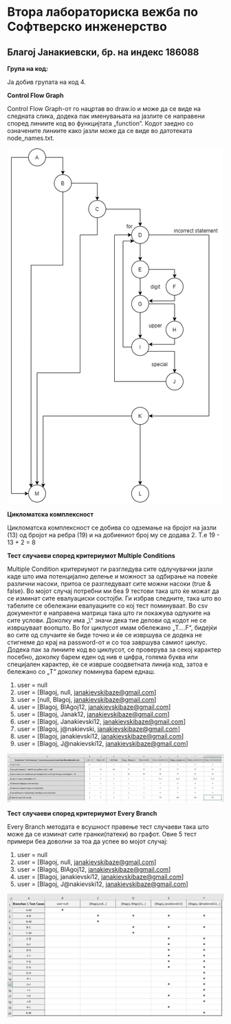 # Втора лабораториска вежба по Софтверско инженерство
## Благој Јанакиевски, бр. на индекс 186088 
**Група на код:**

Ја добив групата на код 4.


**Control Flow Graph**

Control Flow Graph-от го нацртав во draw.io и може да се виде на следната слика, додека пак именувањата на јазлите се направени според линиите код во функцијтата „function“. Кодот заедно со означените линиите како јазли може да се виде во датотеката node_names.txt.

![](ControlFlowGraph.png)

**Цикломатска комплексност**

Цикломатска комплексност се добива со одземање на бројот на јазли (13) од бројот на ребра (19) и на добиениот број му се додава 2. Т.е 19 - 13 + 2 = 8


**Тест случаеви според критериумот Multiple Conditions**

Multiple Condition критериумот ги разгледува сите одлучувачки јазли каде што има потенцијално делење и можност за одбирање на повеќе различни насоки, притоа се разгледуваат сите можни насоки (true & false). Во мојот случај потребни ми беа 9 тестови така што ќе можат да се изминат сите евалуациски состојби. Ги избрав следните, така што во табелите се обележани евалуациите со кој тест поминуваат. Во csv документот е направена матрица така што ги покажува одлуките на сите услови. Доколку има „\“ значи дека тие делови од кодот не се извршуваат воопшто. Во for циклусот имам обележано „T….F“, бидејќи во сите од случаите ќе биде точно и ќе се извршува се додека не стигнеме до крај на password-от и со тоа завршува самиот циклус. Додека пак за линиите код во циклусот, се проверува за секој карактер посебно, доколку барем еден од нив е цифра, голема буква или специјален карактер, ќе се изврше соодветната линија код, затоа е бележано со „T“  доколку поминува барем еднаш.

1. user = null
2. user = [Blagoj, null, janakievskibaze@gmail.com]
3. user = [null, Blagoj, janakievskibaze@gmail.com]
4. user = [Blagoj, BlAgoj12, janakievskibaze@gmail.com]
5. user = [Blagoj, Janak12, janakievskibaze@gmail.com]
6. user = [Blagoj, Janakievski12, janakievskibaze@gmail.com]
7. user = [Blagoj, j@nakievski, janakievskibaze@gmail.com]
8. user = [Blagoj, janakievski12, janakievskibaze@gmail.com] 
9. user = [Blagoj, J@nakievski12, janakievskibaze@gmail.com]

![](multiple_conditions.jpg)

**Тест случаеви според критериумот Every Branch**

Every Branch методата е всушност правење тест случаеви така што може да се изминат сите гранки(патеки) во графот. Овие 5 тест примери беа доволни за тоа да успее во мојот случај:

1. user = null
2. user = [Blagoj, null, janakievskibaze@gmail.com]
3. user = [Blagoj, BlAgoj12, janakievskibaze@gmail.com]
4. user = [Blagoj, janakievski12, janakievskibaze@gmail.com]
5. user = [Blagoj, J@nakievski12, janakievskibaze@gmail.com]

![](every_branch.jpg)
